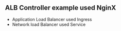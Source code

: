## ALB Controller example used NginX

* Application Load Balancer used Ingress
* Network load Balancer used Service
